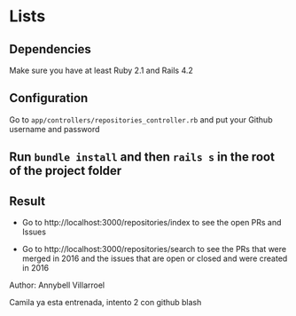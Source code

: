 # Lists


## Dependencies

Make sure you have at least Ruby 2.1 and Rails 4.2

## Configuration

Go to `app/controllers/repositories_controller.rb` and put your Github username and password

## Run `bundle install` and then `rails s` in the root of the project folder


## Result

* Go to http://localhost:3000/repositories/index to see the open PRs and Issues

* Go to http://localhost:3000/repositories/search to see the PRs that were merged in 2016 and the issues that are open or closed and were created in 2016

Author: Annybell Villarroel

Camila ya esta entrenada, intento 2 con github blash
